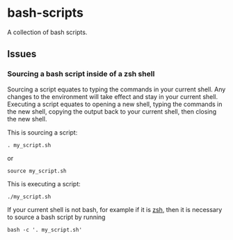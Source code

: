 # bash-scripts
A collection of bash scripts.

## Issues
### Sourcing a bash script inside of a zsh shell
Sourcing a script equates to typing the commands in your current shell. Any changes to the environment will take effect and stay in your current shell. Executing a script equates to opening a new shell, typing the commands in the new shell, copying the output back to your current shell, then closing the new shell.

This is sourcing a script:
```
. my_script.sh
```
or
```
source my_script.sh
```

This is executing a script:
```
./my_script.sh
```

If your current shell is not bash, for example if it is [zsh](https://ohmyz.sh/), then it is necessary to source a bash script by running
```
bash -c '. my_script.sh'
```
